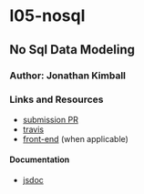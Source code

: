 # l05-nosql

## No Sql Data Modeling

### Author: Jonathan Kimball

### Links and Resources

* [submission PR](https://github.com/401-advanced-javascript-kimball/l05-nosql/pull/1)
* [travis](https://travis-ci.com/401-advanced-javascript-kimball/l05-nosql)
* [front-end](https://jk-401js-lab05.herokuapp.com) (when applicable)

#### Documentation

* [jsdoc](https://401-advanced-javascript-kimball.github.io/l05-nosql)
